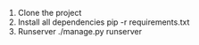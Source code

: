 1. Clone the project
2. Install all dependencies pip -r requirements.txt
3. Runserver ./manage.py runserver